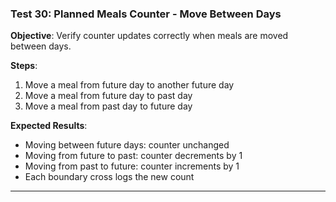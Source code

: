 ### Test 30: Planned Meals Counter - Move Between Days
**Objective**: Verify counter updates correctly when meals are moved between days.

**Steps**:
1. Move a meal from future day to another future day
2. Move a meal from future day to past day
3. Move a meal from past day to future day

**Expected Results**:
- Moving between future days: counter unchanged
- Moving from future to past: counter decrements by 1
- Moving from past to future: counter increments by 1
- Each boundary cross logs the new count

---

